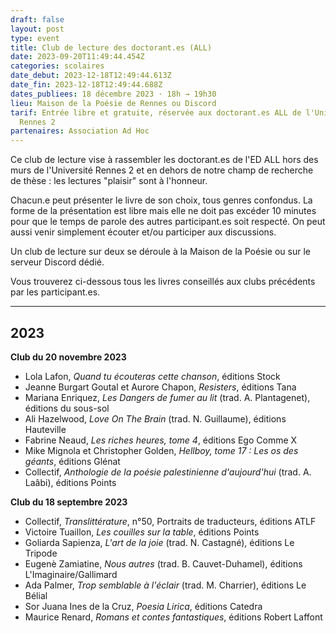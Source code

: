 ```yaml
---
draft: false
layout: post
type: event
title: Club de lecture des doctorant.es (ALL)
date: 2023-09-20T11:49:44.454Z
categories: scolaires
date_debut: 2023-12-18T12:49:44.613Z
date_fin: 2023-12-18T12:49:44.688Z
dates_publiees: 18 décembre 2023 · 18h → 19h30
lieu: Maison de la Poésie de Rennes ou Discord
tarif: Entrée libre et gratuite, réservée aux doctorant.es ALL de l'Université
  Rennes 2
partenaires: Association Ad Hoc
---
```

Ce club de lecture vise à rassembler les doctorant.es de l'ED ALL hors des murs de l'Université Rennes 2 et en dehors de notre champ de recherche de thèse : les lectures "plaisir" sont à l'honneur.

Chacun.e peut présenter le livre de son choix, tous genres confondus. La forme de la présentation est libre mais elle ne doit pas excéder 10 minutes pour que le temps de parole des autres participant.es soit respecté. On peut aussi venir simplement écouter et/ou participer aux discussions.

Un club de lecture sur deux se déroule à la Maison de la Poésie ou sur le serveur Discord dédié.

Vous trouverez ci-dessous tous les livres conseillés aux clubs précédents par les participant.es.

***

## 2023

**Club du 20 novembre 2023**

- Lola Lafon, *Quand tu écouteras cette chanson*, éditions Stock
- Jeanne Burgart Goutal et Aurore Chapon, *Resisters*, éditions Tana
- Mariana Enriquez, *Les Dangers de fumer au lit* (trad. A. Plantagenet), éditions du sous-sol
- Ali Hazelwood, *Love On The Brain* (trad. N. Guillaume), éditions Hauteville
- Fabrine Neaud, *Les riches heures, tome 4*, éditions Ego Comme X
- Mike Mignola et Christopher Golden, *Hellboy, tome 17 : Les os des géants*, éditions Glénat
- Collectif, *Anthologie de la poésie palestinienne d'aujourd'hui* (trad. A. Laâbi), éditions Points

**Club du 18 septembre 2023**

- Collectif, *Translittérature*, n°50, Portraits de traducteurs, éditions ATLF
- Victoire Tuaillon, *Les couilles sur la table*, éditions Points
- Goliarda Sapienza, *L'art de la joie* (trad. N. Castagné), éditions Le Tripode
- Eugenè Zamiatine, *Nous autres* (trad. B. Cauvet-Duhamel), éditions L'Imaginaire/Gallimard
- Ada Palmer, *Trop semblable à l'éclair* (trad. M. Charrier), éditions Le Bélial
- Sor Juana Ines de la Cruz, *Poesia Lirica*, éditions Catedra
- Maurice Renard, *Romans et contes fantastiques*, éditions Robert Laffont

 